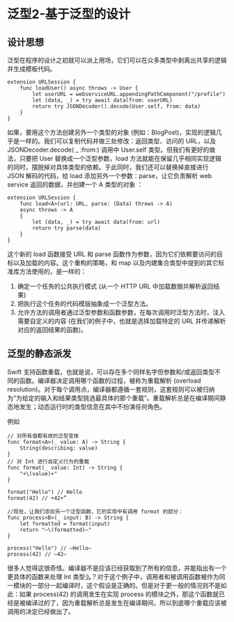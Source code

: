 # 泛型2-基于泛型的设计

## 设计思想

泛型在程序的设计之初就可以派上用场，它们可以在众多类型中剥离出共享的逻辑并生成模板代码。

```
extension URLSession {
	func loadUser() async throws -> User {
		let userURL = webserviceURL.appendingPathComponent("/profile")
		let (data, _) = try await data(from: userURL)
		return try JSONDecoder().decode(User.self, from: data)
	}
}
```

如果，要用这个方法创建另外一个类型的对象 (例如：BlogPost)，实现的逻辑几乎是一样的。我们可以复制代码并做三处修改：返回类型、访问的 URL，以及 JSONDecoder.decode( _ :from:) 调用中 User.self 类型。但我们有更好的做法，只要把 User 替换成一个泛型参数，load 方法就能在保留几乎相同实现逻辑的同时，摆脱掉对具体类型的依赖。于此同时，我们还可以替换掉直接进行 JSON 解码的代码，给 load 添加另外一个参数：parse，让它负责解析 web service 返回的数据，并创建一个 A 类型的对象 ：

```
extension URLSession {
	func load<A>(url: URL, parse: (Data) throws -> A)
	async throws -> A
	{
		let (data, _) = try await data(from: url)
		return try parse(data)
	}
}
```

这个新的 load 函数接受 URL 和 parse 函数作为参数，因为它们依赖要访问的目标以及加载的内容。这个重构的策略，和 map 以及内建集合类型中提到的其它标准库方法使用的，是一样的：

1. 确定一个任务的公共执行模式 (从一个 HTTP URL 中加载数据并解析返回结果)
2. 把执行这个任务的代码模版抽象成一个泛型方法。
3. 允许方法的调用者通过泛型参数和函数参数，在每次调用时泛型方法时，注入需要自定义的内容 (在我们的例子中，也就是选择加载特定的 URL 并传递解析对应的返回结果的函数)。


## 泛型的静态派发

Swift 支持函数重载，也就是说，可以存在多个同样名字但参数和/或返回类型不同的函数。编译器决定调用哪个函数的过程，被称为重载解析 (overload resolution)。对于每个调用点，编译器都遵循一套规则，这套规则可以被归纳为“为给定的输入和结果类型挑选最具体的那个重载”。重载解析总是在编译期间静态地发生；动态运行时的类型信息在其中不扮演任何角色。

例如
```
// 对所有值都有效的泛型变体
func format<A>(_ value: A) -> String {
	String(describing: value)
}
// 对 Int 进行自定义行为的重载
func format(_ value: Int) -> String {
	"+\(value)+"
}

format("Hello") // Hello
format(42) // +42+”

//现在，让我们添加另一个泛型函数，它的实现中有调用 format 的部分：
func process<B>(_ input: B) -> String {
	let formatted = format(input)
	return "–\(formatted)–"
}

process("Hello") // –Hello–
process(42) // –42–
```

很多人觉得这很奇怪。编译器不是应该已经获取到了所有的信息，并能指出有一个更具体的函数来处理 Int 类型么？对于这个例子中，调用者和被调用函数被作为同一模块的一部分一起编译时，这个假设是正确的。但是对于更一般的情况则不是如此：如果 process(42) 的调用发生在实现 process 的模块之外，那这个函数就已经是被编译过的了，因为重载解析总是发生在编译期间，所以到底哪个重载应该被调用的决定已经做出了。
